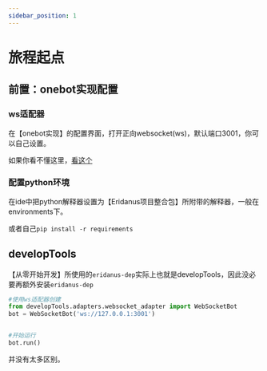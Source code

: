```yaml
---
sidebar_position: 1
---
```


# 旅程起点
## 前置：onebot实现配置
### ws适配器
在【onebot实现】的配置界面，打开正向websocket(ws)，默认端口3001，你可以自己设置。

如果你看不懂这里，[看这个](https://eridanus-doc.netlify.app/docs/intro/)
### 配置python环境
在ide中把python解释器设置为【Eridanus项目整合包】所附带的解释器，一般在environments下。

或者自己`pip install -r requirements`
## developTools
【从零开始开发】所使用的`eridanus-dep`实际上也就是developTools，因此没必要再额外安装`eridanus-dep`

```python
#使用ws适配器创建
from developTools.adapters.websocket_adapter import WebSocketBot
bot = WebSocketBot('ws://127.0.0.1:3001')


#开始运行
bot.run()
```
并没有太多区别。


